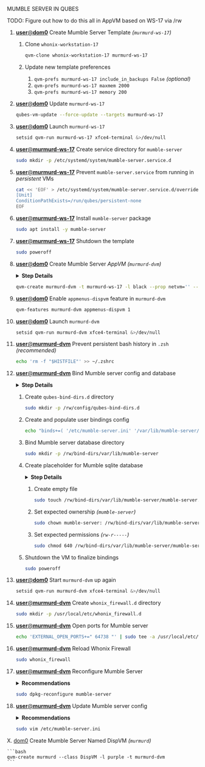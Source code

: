 MUMBLE SERVER IN QUBES


TODO: Figure out how to do this all in AppVM based on WS-17 via /rw


1.  [**user**@**dom0**]() Create Mumble Server Template _(`murmurd-ws-17`)_

    1. Clone `whonix-workstation-17`
    
        ```bash
        qvm-clone whonix-workstation-17 murmurd-ws-17
        ```

    2. Update new template preferences

        1. `qvm-prefs murmurd-ws-17 include_in_backups False` _(optional)_
        2. `qvm-prefs murmurd-ws-17 maxmem 2000`
        3. `qvm-prefs murmurd-ws-17 memory 200`

2.  [**user**@**dom0**]() Update `murmurd-ws-17`

    ```bash
    qubes-vm-update --force-update --targets murmurd-ws-17
    ```

3.  [**user**@**dom0**]() Launch `murmurd-ws-17`

    ```bash
    setsid qvm-run murmurd-ws-17 xfce4-terminal &>/dev/null
    ```

4.  [**user**@**murmurd-ws-17**]() Create service directory for `mumble-server`

    ```bash
    sudo mkdir -p /etc/systemd/system/mumble-server.service.d
    ```

5. [**user**@**murmurd-ws-17**]() Prevent `mumble-server.service` from running in _persistent_ VMs

    ```bash
    cat << 'EOF' > /etc/systemd/system/mumble-server.service.d/override.conf
    [Unit]
    ConditionPathExists=/run/qubes/persistent-none
    EOF
    ```

6.  [**user**@**murmurd-ws-17**]() Install `mumble-server` package

    ```bash
    sudo apt install -y mumble-server
    ```

7.  [**user**@**murmurd-ws-17**]() Shutdown the template

    ```bash
    sudo poweroff
    ```

8.  [**user**@**dom0**]() Create Mumble Server _AppVM_ _(`murmurd-dvm`)_

    <details>
    <summary><b>Step Details</b></summary>

    > This VM is setup as a _DispVM template_ for the named _DispVM_ that'll be running the server.

    </details>

    ```bash
    qvm-create murmurd-dvm -t murmurd-ws-17 -l black --prop netvm='' --prop template_for_dispvms=True --prop default_dispvm=''
    ```

9.  [**user**@**dom0**]() Enable `appmenus-dispvm` feature in `murmurd-dvm`

    ```bash
    qvm-features murmurd-dvm appmenus-dispvm 1
    ```

10. [**user**@**dom0**]() Launch `murmurd-dvm`

    ```bash
    setsid qvm-run murmurd-dvm xfce4-terminal &>/dev/null
    ```

11. [**user**@**murmurd-dvm**]() Prevent persistent bash history in `.zsh` _(recommended)_

    ```bash
    echo 'rm -f "$HISTFILE"' >> ~/.zshrc
    ```

12. [**user**@**murmurd-dvm**]() Bind Mumble server config and database

    <!-- 
    TODO: This step needs testing
     -->

    <details>
    <summary><b>Step Details</b></summary>

    > This will make your `mumble-server.ini` and `mumble-server.sqlite` files persist in the _DispVM_ template. If you do not do this, your server's settings, channels and registered users will be erased.

    </details>

    1. Create `qubes-bind-dirs.d` directory

        ```bash
        sudo mkdir -p /rw/config/qubes-bind-dirs.d
        ```

    2. Create and populate user bindings config

        ```bash
        echo "binds+=( '/etc/mumble-server.ini' '/var/lib/mumble-server/mumble-server.sqlite' )" | sudo tee -a /rw/config/qubes-bind-dirs.d/50_user.conf &>/dev/null
        ```

    3. Bind Mumble server database directory

        ```bash
        sudo mkdir -p /rw/bind-dirs/var/lib/mumble-server
        ```

    4. Create placeholder for Mumble sqlite database

        <details>
        <summary><b>Step Details</b></summary>

        > The `mumble-server.sqlite` database does not exist yet, so we must initialize it via the `bind-dir` directory and mirror the expected ownership and file permissions.

        </details>

        1. Create empty file
        
            ```bash
            sudo touch /rw/bind-dirs/var/lib/mumble-server/mumble-server.sqlite
            ```

        2. Set expected ownership _(`mumble-server`)_

            ```bash
            sudo chown mumble-server: /rw/bind-dirs/var/lib/mumble-server/mumble-server.sqlite
            ```

        3. Set expected permissions _(`rw-r-----`)_

            ```bash
            sudo chmod 640 /rw/bind-dirs/var/lib/mumble-server/mumble-server.sqlite
            ```
    
    3. Shutdown the VM to finalize bindings

        ```bash
        sudo poweroff
        ```

13. [**user**@**dom0**]() Start `murmurd-dvm` up again

    ```bash
    setsid qvm-run murmurd-dvm xfce4-terminal &>/dev/null
    ```

14. [**user**@**murmurd-dvm**]() Create `whonix_firewall.d` directory

    ```bash
    sudo mkdir -p /usr/local/etc/whonix_firewall.d
    ```

15. [**user**@**murmurd-dvm**]() Open ports for Mumble server

    ```bash
    echo 'EXTERNAL_OPEN_PORTS+=" 64738 "' | sudo tee -a /usr/local/etc/whonix_firewall.d/50_user.conf &>/dev/null
    ```

16. [**user**@**murmurd-dvm**]() Reload Whonix Firewall

    ```bash
    sudo whonix_firewall
    ```

17. [**user**@**murmurd-dvm**]() Reconfigure Mumble Server

    <details>
    <summary><b>Recommendations</b></summary>

    > - Autostart is suggested, or run `sudo service mumble-server start` _(Maybe test with no autostart first)_
    > - When prompted `Higher Priority?` select `Yes`
    > - Choose a secure password _(admin password?)_

    </details>

    ```bash
    sudo dpkg-reconfigure mumble-server
    ```

18. [**user**@**murmurd-dvm**]() Update Mumble server config

    <details>
    <summary><b>Recommendations</b></summary>

    > - Set the `serverpassword` to something secure, e.g., `serverpassword=DTGCEK7Qq8Zon6Z`
    > - Consider setting `logfile` to empty to prevent any service logs for better security
    > - Disable `allowping` setting because it exposes server information _(maybe not needed?)_
    > - See additional settings in this archived [Murmurd guide](https://archive.ph/Vvm2C)

    </details>

    ```bash
    sudo vim /etc/mumble-server.ini
    ```


X.  [dom0]() Create Mumble Server Named DispVM _(`murmurd`)_

    ```bash
    qvm-create murmurd --class DispVM -l purple -t murmurd-dvm
    ```
